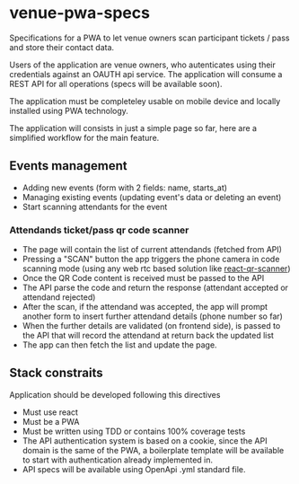 # venue-pwa-specs

Specifications for a PWA to let venue owners scan participant tickets / pass and store their contact data.

Users of the application are venue owners, who autenticates using their credentials against an OAUTH api service.
The application will consume a REST API for all operations (specs will be available soon).

The application must be completeley usable on mobile device and locally installed using PWA technology.

The application will consists in just a simple page so far, here are a simplified workflow for the main feature.

## Events management
* Adding new events (form with 2 fields: name, starts_at)
* Managing existing events (updating event's data or deleting an event)
* Start scanning attendants for the event
### Attendands ticket/pass qr code scanner
* The page will contain the list of current attendands (fetched from API)
* Pressing a "SCAN" button the app triggers the phone camera in code scanning mode (using any web rtc based solution like [react-qr-scanner](kybarg/react-qr-scanner))
* Once the QR Code content is received must be passed to the API
* The API parse the code and return the response (attendant accepted or attendand rejected)
* After the scan, if the attendand was accepted, the app will prompt another form to insert further attendand details (phone number so far)
* When the further details are validated (on frontend side), is passed to the API that will record the attendand at return back the updated list
* The app can then fetch the list and update the page.

## Stack constraits

Application should be developed following this directives

* Must use react
* Must be a PWA
* Must be written using TDD or contains 100% coverage tests
* The API authentication system is based on a cookie, since the API domain is the same of the PWA, a boilerplate template will be available to start with authentication already implemented in.
* API specs will be available using OpenApi .yml standard file.
